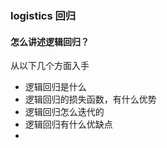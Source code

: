 ### logistics 回归

#### 怎么讲述逻辑回归？

从以下几个方面入手

- 逻辑回归是什么
- 逻辑回归的损失函数，有什么优势
- 逻辑回归怎么迭代的
- 逻辑回归有什么优缺点
- 